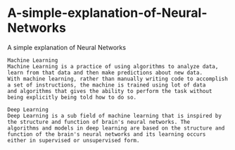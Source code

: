 # A-simple-explanation-of-Neural-Networks
A simple explanation of Neural Networks
        
    Machine Learning
    Machine Learning is a practice of using algorithms to analyze data, learn from that data and then make predictions about new data.         With machine learning, rather than manually writing code to accomplish a set of instructions, the machine is trained using lot of data     and algorithms that gives the ability to perform the task without being explicitly being told how to do so.
    
    Deep Learning
    Deep Learning is a sub field of machine learning that is inspired by the structure and function of brain's neural networks. The
    algorithms and models in deep learning are based on the structure and function of the brain's neural networks and its learning occurs     either in supervised or unsupervised form.
    

